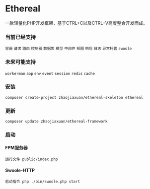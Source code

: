# Ethereal
一款轻量化PHP开发框架，基于CTRL+C以及CTRL+V高度整合开发而成。

### 当前已经支持

`容器`
`请求`
`路由`
`控制器`
`数据库`
`模型`
`中间件`
`视图`
`响应`
`日志`
`异常托管`
`swoole`

### 未来可能支持

`workerman`
`aop`
`env`
`event`
`session`
`redis`
`cache`

### 安装

`composer create-project zhaojiaxuan/ethereal-skeleton ethereal`

### 更新

`composer update zhaojiaxuan/ethereal-framework`

### 启动

#### FPM服务器

`运行文件 public/index.php`

#### Swoole-HTTP

`启动指令 php ./bin/swoole.php start`